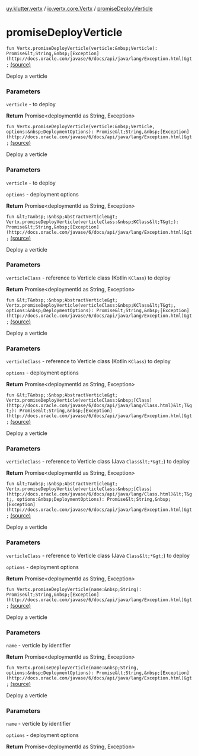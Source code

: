 [uy.klutter.vertx](../index.md) / [io.vertx.core.Vertx](index.md) / [promiseDeployVerticle](.)


# promiseDeployVerticle

`fun Vertx.promiseDeployVerticle(verticle:&nbsp;Verticle): Promise&lt;String,&nbsp;[Exception](http://docs.oracle.com/javase/6/docs/api/java/lang/Exception.html)&gt;` [(source)](https://github.com/kohesive/klutter/blob/master/vertx3-jdk8/src/main/kotlin/uy/klutter/vertx/Vertx.kt#L103)

Deploy a verticle


### Parameters

`verticle` - to deploy

**Return**
Promise&lt;deploymentId as String, Exception&gt;



`fun Vertx.promiseDeployVerticle(verticle:&nbsp;Verticle, options:&nbsp;DeploymentOptions): Promise&lt;String,&nbsp;[Exception](http://docs.oracle.com/javase/6/docs/api/java/lang/Exception.html)&gt;` [(source)](https://github.com/kohesive/klutter/blob/master/vertx3-jdk8/src/main/kotlin/uy/klutter/vertx/Vertx.kt#L114)

Deploy a verticle


### Parameters

`verticle` - to deploy

`options` - deployment options

**Return**
Promise&lt;deploymentId as String, Exception&gt;



`fun &lt;T&nbsp;:&nbsp;AbstractVerticle&gt; Vertx.promiseDeployVerticle(verticleClass:&nbsp;KClass&lt;T&gt;): Promise&lt;String,&nbsp;[Exception](http://docs.oracle.com/javase/6/docs/api/java/lang/Exception.html)&gt;` [(source)](https://github.com/kohesive/klutter/blob/master/vertx3-jdk8/src/main/kotlin/uy/klutter/vertx/Vertx.kt#L124)

Deploy a verticle


### Parameters

`verticleClass` - reference to Verticle class (Kotlin `KClass`) to deploy

**Return**
Promise&lt;deploymentId as String, Exception&gt;



`fun &lt;T&nbsp;:&nbsp;AbstractVerticle&gt; Vertx.promiseDeployVerticle(verticleClass:&nbsp;KClass&lt;T&gt;, options:&nbsp;DeploymentOptions): Promise&lt;String,&nbsp;[Exception](http://docs.oracle.com/javase/6/docs/api/java/lang/Exception.html)&gt;` [(source)](https://github.com/kohesive/klutter/blob/master/vertx3-jdk8/src/main/kotlin/uy/klutter/vertx/Vertx.kt#L135)

Deploy a verticle


### Parameters

`verticleClass` - reference to Verticle class (Kotlin `KClass`) to deploy

`options` - deployment options

**Return**
Promise&lt;deploymentId as String, Exception&gt;



`fun &lt;T&nbsp;:&nbsp;AbstractVerticle&gt; Vertx.promiseDeployVerticle(verticleClass:&nbsp;[Class](http://docs.oracle.com/javase/6/docs/api/java/lang/Class.html)&lt;T&gt;): Promise&lt;String,&nbsp;[Exception](http://docs.oracle.com/javase/6/docs/api/java/lang/Exception.html)&gt;` [(source)](https://github.com/kohesive/klutter/blob/master/vertx3-jdk8/src/main/kotlin/uy/klutter/vertx/Vertx.kt#L145)

Deploy a verticle


### Parameters

`verticleClass` - reference to Verticle class (Java `Class&lt;*&gt;`) to deploy

**Return**
Promise&lt;deploymentId as String, Exception&gt;



`fun &lt;T&nbsp;:&nbsp;AbstractVerticle&gt; Vertx.promiseDeployVerticle(verticleClass:&nbsp;[Class](http://docs.oracle.com/javase/6/docs/api/java/lang/Class.html)&lt;T&gt;, options:&nbsp;DeploymentOptions): Promise&lt;String,&nbsp;[Exception](http://docs.oracle.com/javase/6/docs/api/java/lang/Exception.html)&gt;` [(source)](https://github.com/kohesive/klutter/blob/master/vertx3-jdk8/src/main/kotlin/uy/klutter/vertx/Vertx.kt#L156)

Deploy a verticle


### Parameters

`verticleClass` - reference to Verticle class (Java `Class&lt;*&gt;`) to deploy

`options` - deployment options

**Return**
Promise&lt;deploymentId as String, Exception&gt;



`fun Vertx.promiseDeployVerticle(name:&nbsp;String): Promise&lt;String,&nbsp;[Exception](http://docs.oracle.com/javase/6/docs/api/java/lang/Exception.html)&gt;` [(source)](https://github.com/kohesive/klutter/blob/master/vertx3-jdk8/src/main/kotlin/uy/klutter/vertx/Vertx.kt#L166)

Deploy a verticle


### Parameters

`name` - verticle by identifier

**Return**
Promise&lt;deploymentId as String, Exception&gt;



`fun Vertx.promiseDeployVerticle(name:&nbsp;String, options:&nbsp;DeploymentOptions): Promise&lt;String,&nbsp;[Exception](http://docs.oracle.com/javase/6/docs/api/java/lang/Exception.html)&gt;` [(source)](https://github.com/kohesive/klutter/blob/master/vertx3-jdk8/src/main/kotlin/uy/klutter/vertx/Vertx.kt#L177)

Deploy a verticle


### Parameters

`name` - verticle by identifier

`options` - deployment options

**Return**
Promise&lt;deploymentId as String, Exception&gt;



